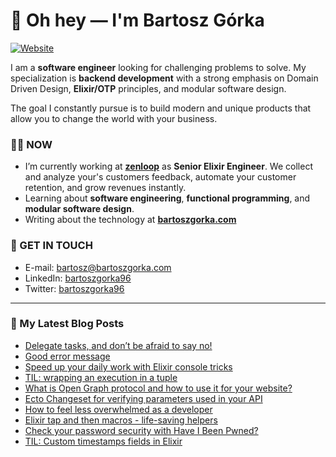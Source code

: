 # 👋 Oh hey — I'm Bartosz Górka

[![Website](https://img.shields.io/website?label=bartoszgorka.com&style=for-the-badge&url=https%3A%2F%2Fbartoszgorka.com)](https://bartoszgorka.com)

I am a **software engineer** looking for challenging problems to solve.
My specialization is **backend development** with a strong emphasis on Domain Driven Design, **Elixir/OTP** principles, and modular software design.

The goal I constantly pursue is to build modern and unique products that allow you to change the world with your business. 

### 👨‍💻 NOW

- I’m currently working at **[zenloop](https://zenloop.com/en)** as **Senior Elixir Engineer**.
  We collect and analyze your's customers feedback, automate your customer retention, and grow revenues instantly.
- Learning about **software engineering**, **functional programming**, and **modular software design**.
- Writing about the technology at **[bartoszgorka.com](https://bartoszgorka.com)**

### 📨 GET IN TOUCH

- E-mail: bartosz@bartoszgorka.com
- LinkedIn: [bartoszgorka96](https://www.linkedin.com/in/bartoszgorka96/)
- Twitter: [bartoszgorka96](https://twitter.com/BartoszGorka96)

----

### 📕 My Latest Blog Posts

<!-- BLOG-POST-LIST:START -->
- [Delegate tasks, and don’t be afraid to say no!](https://bartoszgorka.com/delegate-tasks-dont-be-afraid-to-say-no)
- [Good error message](https://bartoszgorka.com/good-error-message)
- [Speed up your daily work with Elixir console tricks](https://bartoszgorka.com/speed-up-your-daily-work-with-elixir-console-tricks)
- [TIL: wrapping an execution in a tuple](https://bartoszgorka.com/til-wrapping-an-execution-in-a-tuple)
- [What is Open Graph protocol and how to use it for your website?](https://bartoszgorka.com/what-is-open-graph-protocol)
- [Ecto Changeset for verifying parameters used in your API](https://bartoszgorka.com/ecto_changeset_for_verifying_parameters_used_in_your_api)
- [How to feel less overwhelmed as a developer](https://bartoszgorka.com/how_to_feel_less_overwhelmed_as_developer)
- [Elixir tap and then macros - life-saving helpers](https://bartoszgorka.com/elixir-tap-and-then-macros-life-saving-helpers)
- [Check your password security with Have I Been Pwned?](https://bartoszgorka.com/check_your_password_security_with_have_i_been_pwned)
- [TIL: Custom timestamps fields in Elixir](https://bartoszgorka.com/custom-timestamps-fields-in-elixir)
<!-- BLOG-POST-LIST:END -->
